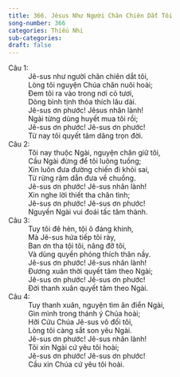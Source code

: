 ```yaml
---
title: 366. Jêsus Như Người Chăn Chiên Dắt Tôi
song-number: 366
categories: Thiếu Nhi
sub-categories: 
draft: false
---
```

<dl><dt>Câu 1:</dt><dd data-verse="1">Jê-sus như người chăn chiên dắt tôi, <br/>Lòng tôi nguyện Chúa chăn nuôi hoài; <br/>Đem tôi ra vào trong nơi cỏ tươi, <br/>Dòng bình tịnh thỏa thích lâu dài. <br/>Jê-sus ơn phước! Jêsus nhân lành! <br/>Ngài từng dùng huyết mua tôi rồi; <br/>Jê-sus ơn phước! Jê-sus ơn phước! <br/>Từ nay tôi quyết tâm dâng trọn đời. </dd><dt>Câu 2:</dt><dd data-verse="2">Tôi nay thuộc Ngài, nguyện chăn giữ tôi, <br/>Cầu Ngài đừng để tôi luông tuồng; <br/>Xin luôn đưa đường chiến đi khỏi sai, <br/>Từ rừng rậm dẫn đưa về chuồng. <br/>Jê-sus ơn phước! Jê-sus nhân lành! <br/>Xin nghe lời thiết tha chân tình; <br/>Jê-sus ơn phước! Jê-sus ơn phước! <br/>Nguyền Ngài vui đoái tấc tâm thành. </dd><dt>Câu 3:</dt><dd data-verse="3">Tuy tôi đê hèn, tội ô đáng khinh, <br/>Mà Jê-sus hứa tiếp tôi rày, <br/>Ban ơn tha tội tôi, nâng đỡ tôi, <br/>Và dùng quyền phóng thích thân nầy. <br/>Jê-sus ơn phước! Jê-sus nhân lành! <br/>Đương xuân thời quyết tâm theo Ngài; <br/>Jê-sus ơn phước! Jê-sus ơn phước! <br/>Đời thanh xuân quyết tâm theo Ngài. </dd><dt>Câu 4:</dt><dd data-verse="4">Tuy thanh xuân, nguyện tìm ân điển Ngài, <br/>Gìn mình trong thánh ý Chúa hoài; <br/>Hỡi Cứu Chúa Jê-sus vô đối tôi, <br/>Lòng tôi càng sắt son yêu Ngài. <br/>Jê-sus ơn phước! Jê-sus nhân lành! <br/>Tôi xin Ngài cứ yêu tôi hoài; <br/>Jê-sus ơn phước! Jê-sus ơn phước! <br/>Cầu xin Chúa cứ yêu tôi hoài. </dd></dl>